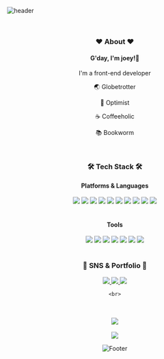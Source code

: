![header](https://capsule-render.vercel.app/api?type=waving&color=auto&height=300&section=header&text=joey%20Cho&fontSize=90)

<div align=center>
  </br>
<h3>❤️ About ❤️</h3>
<h4> G'day, I'm joey!👋</h4>
<p> I'm a <span>front-end developer</span><p>
<p>🌏 Globetrotter</p>
<p>🥛 Optimist</p>
<p>☕ Coffeeholic</p>
<p>📚 Bookworm </p>
</br>

<h3 align="center"><b>🛠 Tech Stack 🛠</b></h3>
 
 <div align="center">
  <h4 align="center"><b>Platforms & Languages</b></h4>
    <img src="https://img.shields.io/badge/HTML5-E34F26?style=flat&logo=HTML5&logoColor=white" />
    <img src="https://img.shields.io/badge/CSS3-1572B6?style=flat&logo=CSS3&logoColor=white" />
    <img src="https://img.shields.io/badge/JavaScript-F7DF1E?style=flat&logo=JavaScript&logoColor=white" />
    <img src="https://img.shields.io/badge/TypeScript-3178C6?style=flat&logo=TypeScript&logoColor=white" />
    <img src="https://img.shields.io/badge/jQuery-0769AD?style=flat&logo=jQuery&logoColor=white" />
  <img src="https://img.shields.io/badge/react-61DAFB?style=flat&logo=react&logoColor=black" />
  <img src="https://img.shields.io/badge/Redux-764ABC?style=flat&logo=Redux&logoColor=white" />
 <img src="https://img.shields.io/badge/MobX-FF9955?style=flat&logo=MobX&logoColor=white" />
<img src="https://img.shields.io/badge/styledcomponents-DB7093?style=flat&logo=styled-components&logoColor=white" />
  <img src="https://img.shields.io/badge/Sass-CC6699?style=flat&logo=Sass&logoColor=white" />
    <br>
</div>
<br>
<div align=center>
    <h4> Tools </h4>
</div>
<div align=center>
    <img src="https://img.shields.io/badge/Visual%20Studio%20Code-007ACC?style=flat&logo=VisualStudioCode&logoColor=white" />
    <img src="https://img.shields.io/badge/Visual%20Studio%20Code-007ACC?style=flat&logo=VisualStudioCode&logoColor=white" />
    <img src="https://img.shields.io/badge/Visual%20Studio%20Code-007ACC?style=flat&logo=VisualStudioCode&logoColor=white" />
    <img src="https://img.shields.io/badge/GitHub-181717?style=flat&logo=GitHub&logoColor=white" />
    <img src="https://img.shields.io/badge/git-F05032?style=flat&logo=git&logoColor=white" />
    <img src="https://img.shields.io/badge/Adobe XD-FF61F6?style=flat&logo=AdobeXD&logoColor=white" />
    <img src="https://img.shields.io/badge/Figma-F24E1E?style=flat&logo=Figma&logoColor=white" />
</div>
<br>
<div align=center>
    <h3>🎨 SNS & Portfolio 🎨</h3>
</div>
<div align=center>
    <a href="#!">
        <img src="https://img.shields.io/badge/Portfolio-FF3633?style=flat&logo=Micro.blog&logoColor=white" />
    </a>
    <a href="https://https://velog.io/@joeyoungmin">
        <img src="https://img.shields.io/badge/Blog-FF9800?style=flat&logo=Blogger&logoColor=white" />
    </a>
    <a href="mailto:quswmf45@naver.com">
        <img src="https://img.shields.io/badge/Mail-30B980?style=flat&logo=Gmail&logoColor=white" />
    </a>
    
    <br>
</div>
<div align=center>
    <br><br>
<img src="https://github-readme-stats.vercel.app/api/top-langs/?username=joeyoungmin&layout=compact"> <br><br>
<img src="https://github-readme-stats.vercel.app/api?username=joeyoungmin&show_icons=true">




</div>



![Footer](https://capsule-render.vercel.app/api?type=waving&color=auto&height=200&section=footer)